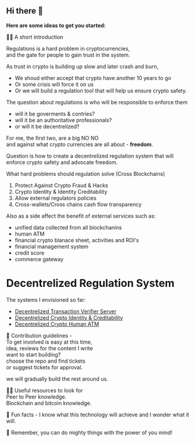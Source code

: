 ## Hi there 👋

**Here are some ideas to get you started:**

🙋‍♀️ A short introduction

Regulations is a hard problem in cryptocurrencies,  
and the gate for people to gain trust in the system.

As trust in crypto is building up slow and later crash and burn,  
- We shoud either accept that crypto have another 10 years to go  
- Or some crisis will force it on us
- Or we will build a regulation tool that will help us ensure crypto safety.

The question about regulations is who will be responsible to enforce them
- will it be goverments & contries?
- will it be an authoritative professionals?
- or will it be decentrelized?

For me, the first two, are a big NO NO  
and against what crypto currencies are all about - **freedom**.

Question is how to create a decentrelized regulation system that will enforce crypto safety and advocate freedom.

What hard problems should regulation solve (Cross Blockchains)
1. Protect Against Crypto Fraud & Hacks
2. Crypto Identity & Identity Creditability
3. Allow external regulators policies
4. Cross-wallets/Cross chains cash flow transparency

Also as a side affect the benefit of external services such as:  
- unified data collected from all blockchanins 
- human ATM
- financial crypto blanace sheet, activities and ROI's
- financial management system
- credit score
- commerce gateway

# Decentrelized Regulation System

The systems I envisioned so far:
- [Decentrelized Transaction Verifier Server](https://github.com/CryptocurrencyRegulations/decentrelized-transaction-verifier-server)
- [Decentrelized Crypto Identity & Creditability](https://github.com/CryptocurrencyRegulations/decentrelized-crypto-identity)
- [Decentrelized Crypto Human ATM](https://github.com/CryptocurrencyRegulations/decentrelized-worldwide-cryptocurrency-human-atm)


🌈 Contribution guidelines -  
To get involved is easy at this time,  
idea, reviews for the content I write  
want to start building?  
choose the repo and find tickets  
or suggest tickets for approval.

we will gradually build the rest around us.

👩‍💻 Useful resources to look for  
Peer to Peer knowledge.  
Blockchain and bitcoin knowledge.  

🍿 Fun facts - 
I know what this technology will achieve and I wonder what it will.

🧙 Remember, you can do mighty things with the power of you mind!


